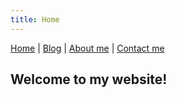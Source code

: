 ```yaml
---
title: Home
---
```

[Home](index.md) | [Blog](blog.md) | [About me](about.md) | [Contact me](contact.md)
## Welcome to my website!
